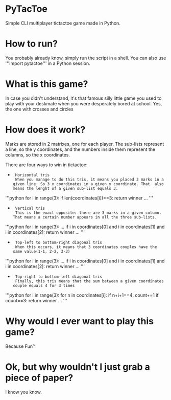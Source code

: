 # PyTacToe
Simple CLI multiplayer tictactoe game made in Python.

# How to run?
You probably already know, simply run the script in a shell. You can also use '''import pytactoe''' in a Python session.

# What is this game?
In case you didn't understand, it's that famous silly little game you used to play with your deskmate when you were desperately bored at school. Yes, the one with crosses and circles

# How does it work?
Marks are stored in 2 matrixes, one for each player. The sub-lists represent a line, so the y coordinates, and the numbers inside them represent the columns, so the x coordinates.

There are four ways to win in tictactoe:
*      Horizontal tris
       When you manage to do this tris, it means you placed 3 marks in a given line. So 3 x coordinates in a given y coordinate. That  also means the lenght of a given sub-list equals 3.

'''python
for i in range(3):
       if len(coordinates[i])==3:
           return winner
            ...
'''

*      Vertical tris
       This is the exact opposite: there are 3 marks in a given column. That means a certain number appears in all the three sub-lists. 

'''python
for i in range(3):
       ...
       if i in coordinates[0] and i in coordinates[1] and i in coordinates[2]:
           return winner
       ...
'''

*      Top-left to bottom-right diagonal tris
       When this occurs, it means that 3 coordinates couples have the same value(1-1, 2-2, 3-3)

'''python
for i in range(3):
       ...
       if i in coordinates[0] and i in coordinates[1] and i in coordinates[2]:
           return winner
       ...
'''

*      Top-right to bottom-left diagonal tris
       Finally, this tris means that the sum between a given coordinates couple equals 4 for 3 times

'''python
for i in range(3):
       for n in coordinates[i]:
           if n+i+1==4:
               count+=1
           if count==3:
               return winner
       ...
'''

# Why would I ever want to play this game?
Because Fun™

# Ok, but why wouldn't I just grab a piece of paper?
I know you know.
